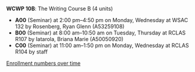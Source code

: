 **WCWP 10B**: The Writing Course B (4 units)

- **A00** (Seminar) at 2:00 pm–4:50 pm on Monday, Wednesday at WSAC 132 by Rosenberg, Ryan Glenn (A53259108)
- **B00** (Seminar) at 8:00 am–10:50 am on Tuesday, Thursday at RCLAS R107 by Iatarola, Briana Marie (A50050920)
- **C00** (Seminar) at 11:00 am–1:50 pm on Monday, Wednesday at RCLAS R104 by staff

[Enrollment numbers over time](./WCWP10B.tsv)
